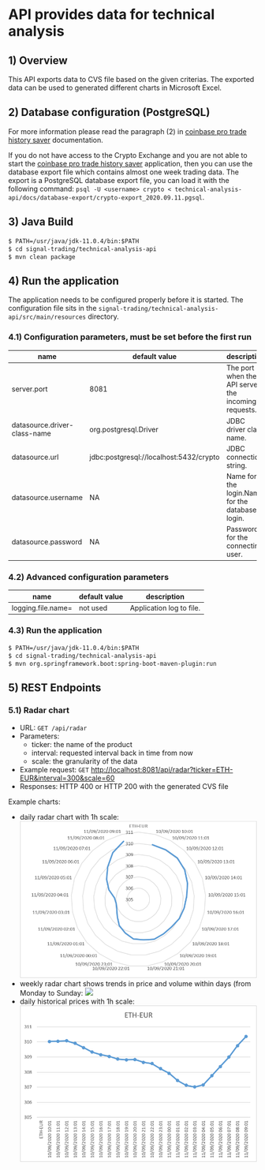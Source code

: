 # API provides data for technical analysis

## 1) Overview
This API exports data to CVS file based on the given criterias.
The exported data can be used to generated different charts in Microsoft Excel.

## 2) Database configuration (PostgreSQL)
For more information please read the paragraph (2) in [coinbase pro trade history saver](../trade-history-saver) documentation.

If you do not have access to the Crypto Exchange and you are not able to start the [coinbase pro trade history saver](../trade-history-saver) application, then you can use the database export file which contains almost one week trading data.
The export is a PostgreSQL database export file, you can load it with the following command: `psql -U <username> crypto < technical-analysis-api/docs/database-export/crypto-export_2020.09.11.pgsql`.
## 3) Java Build
~~~~
$ PATH=/usr/java/jdk-11.0.4/bin:$PATH
$ cd signal-trading/technical-analysis-api
$ mvn clean package
~~~~

## 4) Run the application
The application needs to be configured properly before it is started. The configuration file sits in the `signal-trading/technical-analysis-api/src/main/resources` directory.


### 4.1) Configuration parameters, must be set before the first run

|name|default value|description|
|---|---|---|
|server.port|8081|The port when the API serves the incoming requests.|
|datasource.driver-class-name|org.postgresql.Driver|JDBC driver class name.|
|datasource.url|jdbc:postgresql://localhost:5432/crypto|JDBC connection string.|
|datasource.username|NA|Name for the login.Name for the database login.|
|datasource.password|NA|Password for the connecting user.|

### 4.2) Advanced configuration parameters

|name|default value|description|
|---|---|---|
|logging.file.name=|not used|Application log to file.|

### 4.3) Run the application

~~~~
$ PATH=/usr/java/jdk-11.0.4/bin:$PATH
$ cd signal-trading/technical-analysis-api
$ mvn org.springframework.boot:spring-boot-maven-plugin:run
~~~~

## 5) REST Endpoints
### 5.1) Radar chart
* URL: `GET /api/radar`
* Parameters:
    * ticker: the name of the product
    * interval: requested interval back in time from now
    * scale: the granularity of the data
* Example request: `GET` [http://localhost:8081/api/radar?ticker=ETH-EUR&interval=300&scale=60](http://localhost:8081/api/radar?ticker=ETH-EUR&interval=300&scale=60)
* Responses: HTTP 400 or HTTP 200 with the generated CVS file

Example charts:

* daily radar chart with 1h scale: ![](docs/example-chatrs/ETH-EUR%20daily%20radar%20chart.png)
* weekly radar chart shows trends in price and volume within days (from Monday to Sunday: ![](docs/aaa.png)
* daily historical prices with 1h scale: ![](docs/example-chatrs/ETH-EUR%20daily%20line%20chart.png)
